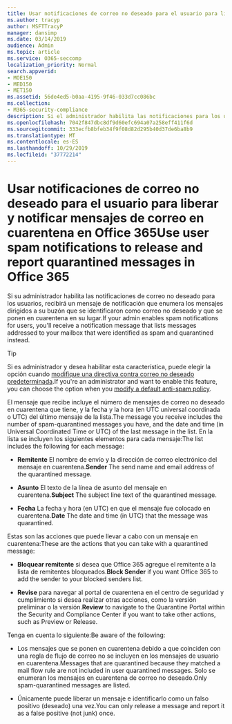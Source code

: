 ```yaml
---
title: Usar notificaciones de correo no deseado para el usuario para liberar y notificar mensajes de correo en cuarentena en Office 365
ms.author: tracyp
author: MSFTTracyP
manager: dansimp
ms.date: 03/14/2019
audience: Admin
ms.topic: article
ms.service: O365-seccomp
localization_priority: Normal
search.appverid:
- MOE150
- MED150
- MET150
ms.assetid: 56de4ed5-b0aa-4195-9f46-033d7cc086bc
ms.collection:
- M365-security-compliance
description: Si el administrador habilita las notificaciones para los usuarios, recibirá un mensaje de notificación que enumera los mensajes enviados a su buzón que se identificaron como correo no deseado, en masa o de suplantación de identidad. Puede liberar o informar de los mensajes después de recibir la notificación.
ms.openlocfilehash: 7042f847dbc8df9d60efc694a07a258eff411f6d
ms.sourcegitcommit: 333ecfb8bfeb34f9f08d82d295b40d37de6ba8b9
ms.translationtype: MT
ms.contentlocale: es-ES
ms.lasthandoff: 10/29/2019
ms.locfileid: "37772214"
---
```

# <a name="use-user-spam-notifications-to-release-and-report-quarantined-messages-in-office-365"></a><span data-ttu-id="12d3b-104">Usar notificaciones de correo no deseado para el usuario para liberar y notificar mensajes de correo en cuarentena en Office 365</span><span class="sxs-lookup"><span data-stu-id="12d3b-104">Use user spam notifications to release and report quarantined messages in Office 365</span></span>

<span data-ttu-id="12d3b-105">Si su administrador habilita las notificaciones de correo no deseado para los usuarios, recibirá un mensaje de notificación que enumera los mensajes dirigidos a su buzón que se identificaron como correo no deseado y que se ponen en cuarentena en su lugar.</span><span class="sxs-lookup"><span data-stu-id="12d3b-105">If your admin enables spam notifications for users, you'll receive a notification message that lists messages addressed to your mailbox that were identified as spam and quarantined instead.</span></span>
  
> [!TIP]
> <span data-ttu-id="12d3b-106">Si es administrador y desea habilitar esta característica, puede elegir la opción cuando [modifique una directiva contra correo no deseado predeterminada](https://go.microsoft.com/fwlink/?LinkId=800313).</span><span class="sxs-lookup"><span data-stu-id="12d3b-106">If you're an administrator and want to enable this feature, you can choose the option when you [modify a default anti-spam policy](https://go.microsoft.com/fwlink/?LinkId=800313).</span></span> 
  
<span data-ttu-id="12d3b-107">El mensaje que recibe incluye el número de mensajes de correo no deseado en cuarentena que tiene, y la fecha y la hora (en UTC universal coordinada o UTC) del último mensaje de la lista.</span><span class="sxs-lookup"><span data-stu-id="12d3b-107">The message you receive includes the number of spam-quarantined messages you have, and the date and time (in Universal Coordinated Time or UTC) of the last message in the list.</span></span> <span data-ttu-id="12d3b-108">En la lista se incluyen los siguientes elementos para cada mensaje:</span><span class="sxs-lookup"><span data-stu-id="12d3b-108">The list includes the following for each message:</span></span>
  
- <span data-ttu-id="12d3b-109">**Remitente** El nombre de envío y la dirección de correo electrónico del mensaje en cuarentena.</span><span class="sxs-lookup"><span data-stu-id="12d3b-109">**Sender** The send name and email address of the quarantined message.</span></span> 
    
- <span data-ttu-id="12d3b-110">**Asunto** El texto de la línea de asunto del mensaje en cuarentena.</span><span class="sxs-lookup"><span data-stu-id="12d3b-110">**Subject** The subject line text of the quarantined message.</span></span> 
    
- <span data-ttu-id="12d3b-111">**Fecha** La fecha y hora (en UTC) en que el mensaje fue colocado en cuarentena.</span><span class="sxs-lookup"><span data-stu-id="12d3b-111">**Date** The date and time (in UTC) that the message was quarantined.</span></span>     
  
<span data-ttu-id="12d3b-112">Estas son las acciones que puede llevar a cabo con un mensaje en cuarentena:</span><span class="sxs-lookup"><span data-stu-id="12d3b-112">These are the actions that you can take with a quarantined message:</span></span>

- <span data-ttu-id="12d3b-113">**Bloquear remitente** si desea que Office 365 agregue el remitente a la lista de remitentes bloqueados.</span><span class="sxs-lookup"><span data-stu-id="12d3b-113">**Block Sender** if you want Office 365 to add the sender to your blocked senders list.</span></span>

- <span data-ttu-id="12d3b-114">**Revise** para navegar al portal de cuarentena en el centro de seguridad y cumplimiento si desea realizar otras acciones, como la versión preliminar o la versión.</span><span class="sxs-lookup"><span data-stu-id="12d3b-114">**Review** to navigate to the Quarantine Portal within the Security and Compliance Center if you want to take other actions, such as Preview or Release.</span></span>

<span data-ttu-id="12d3b-115">Tenga en cuenta lo siguiente:</span><span class="sxs-lookup"><span data-stu-id="12d3b-115">Be aware of the following:</span></span>
  
- <span data-ttu-id="12d3b-116">Los mensajes que se ponen en cuarentena debido a que coinciden con una regla de flujo de correo no se incluyen en los mensajes de usuario en cuarentena.</span><span class="sxs-lookup"><span data-stu-id="12d3b-116">Messages that are quarantined because they matched a mail flow rule are not included in user quarantined messages.</span></span> <span data-ttu-id="12d3b-117">Solo se enumeran los mensajes en cuarentena de correo no deseado.</span><span class="sxs-lookup"><span data-stu-id="12d3b-117">Only spam-quarantined messages are listed.</span></span>
    
- <span data-ttu-id="12d3b-118">Únicamente puede liberar un mensaje e identificarlo como un falso positivo (deseado) una vez.</span><span class="sxs-lookup"><span data-stu-id="12d3b-118">You can only release a message and report it as a false positive (not junk) once.</span></span>
    

